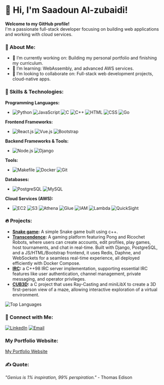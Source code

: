 # 👋 Hi, I'm **Saadoun Al-zubaidi**!  
**Welcome to my GitHub profile!**  
I'm a passionate full-stack developer focusing on building web applications and working with cloud services.

### 🌟 About Me:
- 🔭 I’m currently working on: Building my personal portfolio and finishing my curriculum.  
- 🌱 I’m learning: WebAssembly, and advanced AWS services.  
- 👯 I’m looking to collaborate on: Full-stack web development projects, cloud-native apps.


### 🚀 Skills & Technologies:

**Programming Languages:**
- ![Python](https://img.shields.io/badge/-Python-3776AB?style=flat-square&logo=python&logoColor=white) ![JavaScript](https://img.shields.io/badge/-JavaScript-F7DF1E?style=flat-square&logo=javascript&logoColor=black) ![C](https://img.shields.io/badge/-C-A8B9CC?style=flat-square&logo=c&logoColor=black) ![C++](https://img.shields.io/badge/-C++-00599C?style=flat-square&logo=c%2B%2B&logoColor=white) ![HTML](https://img.shields.io/badge/-HTML-E34F26?style=flat-square&logo=html5&logoColor=white) ![CSS](https://img.shields.io/badge/-CSS-1572B6?style=flat-square&logo=css3&logoColor=white) ![Go](https://img.shields.io/badge/-Go-00ADD8?style=flat-square&logo=go&logoColor=white)

**Frontend Frameworks:**
- ![React.js](https://img.shields.io/badge/-React-61DAFB?style=flat-square&logo=react&logoColor=black) ![Vue.js](https://img.shields.io/badge/-Vue.js-4FC08D?style=flat-square&logo=vue.js&logoColor=white) ![Bootstrap](https://img.shields.io/badge/-Bootstrap-7952B3?style=flat-square&logo=bootstrap&logoColor=white)

**Backend Frameworks & Tools:**
- ![Node.js](https://img.shields.io/badge/-Node.js-339933?style=flat-square&logo=node.js&logoColor=white) ![Django](https://img.shields.io/badge/-Django-092E20?style=flat-square&logo=django&logoColor=white)

**Tools:**
- ![Makefile](https://img.shields.io/badge/-Makefile-075DDC?style=flat-square&logo=gnu&logoColor=white) ![Docker](https://img.shields.io/badge/-Docker-2496ED?style=flat-square&logo=docker&logoColor=white) ![Git](https://img.shields.io/badge/-Git-F05032?style=flat-square&logo=git&logoColor=white)

**Databases:**
- ![PostgreSQL](https://img.shields.io/badge/-PostgreSQL-4169E1?style=flat-square&logo=postgresql&logoColor=white) ![MySQL](https://img.shields.io/badge/-MySQL-4479A1?style=flat-square&logo=mysql&logoColor=white)

**Cloud Services (AWS):**
- ![EC2](https://img.shields.io/badge/-EC2-FF9900?style=flat-square&logo=amazon-ec2&logoColor=white) ![S3](https://img.shields.io/badge/-S3-569A31?style=flat-square&logo=amazon-s3&logoColor=white) ![Athena](https://img.shields.io/badge/-Athena-232F3E?style=flat-square&logo=amazon-aws&logoColor=white) ![Glue](https://img.shields.io/badge/-Glue-232F3E?style=flat-square&logo=amazon-aws&logoColor=white) ![IAM](https://img.shields.io/badge/-IAM-FF9900?style=flat-square&logo=amazon-aws&logoColor=white) ![Lambda](https://img.shields.io/badge/-Lambda-FF9900?style=flat-square&logo=aws-lambda&logoColor=white) ![QuickSight](https://img.shields.io/badge/-QuickSight-232F3E?style=flat-square&logo=amazon-aws&logoColor=white)

### 🔥 Projects:
- **[Snake game](https://github.com/zorgonth/Snake_game):** A simple Snake game built using c++.
- **[Transcendence](https://github.com/Melsso/Trascendence):** A gaming platform featuring Pong and Ricochet Robots, where users can create accounts, edit profiles, play games, host tournaments, and chat in real-time. Built with Django, PostgreSQL, and a JS/HTML/Bootstrap frontend, it uses Redis, Daphne, and WebSockets for a seamless real-time experience, all deployed efficiently with Docker Compose.
- **[IRC](https://github.com/zorgonth/IRC):** a C++98 IRC server implementation, supporting essential IRC features like user authentication, channel management, private messaging, and operator privileges.
- **[CUB3D](https://github.com/adhaka-afk/Cub3D):** a C project that uses Ray-Casting and miniLibX to create a 3D first-person view of a maze, allowing interactive exploration of a virtual environment.

![Top Languages](https://github-readme-stats.vercel.app/api/top-langs/?username=zorgonth&layout=compact&theme=radical)

### 🤝 Connect with Me:
[![LinkedIn](https://img.shields.io/badge/LinkedIn-blue?style=flat&logo=linkedin)](https://linkedin.com/in/saadoun-al-zubaidi)
[![Email](https://img.shields.io/badge/Email-red?style=flat&logo=gmail)](mailto:alzubaidisadooon@gmail.com)

### My Portfolio Website:
[My Portfolio Website](https://saadoun-al-zubaidi.netlify.app/)

### ✍️ Quote:
_"Genius is 1% inspiration, 99% perspiration."_ - Thomas Edison
